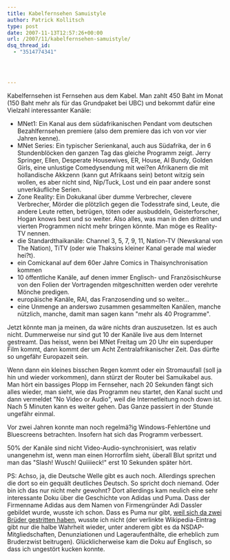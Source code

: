 ```yaml
---
title: Kabelfernsehen Samuistyle
author: Patrick Kollitsch
type: post
date: 2007-11-13T12:57:26+00:00
url: /2007/11/kabelfernsehen-samuistyle/
dsq_thread_id:
  - "3514774341"




---
```

Kabelfernsehen ist Fernsehen aus dem Kabel. Man zahlt 450 Baht im Monat (150 Baht mehr als für das Grundpaket bei <span class="caps">UBC</span>) und bekommt dafür eine Vielzahl interessanter Kanäle:

  * MNet1: Ein Kanal aus dem südafrikanischen Pendant vom deutschen Bezahlfernsehen premiere (also dem premiere das ich von vor vier Jahren kenne).
  * MNet Series: Ein typischer Serienkanal, auch aus Südafrika, der in 6 Stundenblöcken den ganzen Tag das gleiche Programm zeigt. Jerry Springer, Ellen, Desperate Housewives, ER, House, Al Bundy, Golden Girls, eine unlustige Comedysendung mit wei?en Afrikanern die mit hollandische Akkzenn (kann gut Afrikaans sein) betont witzig sein wollen, es aber nicht sind, Nip/Tuck, Lost und ein paar andere sonst unverkäufliche Serien.
  * Zone Reality: Ein Dokukanal über dumme Verbrecher, clevere Verbrecher, Mörder die plötzlich gegen die Todesstrafe sind, Leute, die andere Leute retten, betrügen, töten oder ausbuddeln, Geisterforscher, Hogan knows best und so weiter. Also alles, was man in den dritten und vierten Programmen nicht mehr bringen könnte. Man möge es Reality-TV nennen.
  * die Standardthaikanäle: Channel 3, 5, 7, 9, 11, Nation-TV (Newskanal von The Nation), TiTV (oder wie Thaksins kleiner Kanal gerade mal wieder hei?t).
  * ein Comickanal auf dem 60er Jahre Comics in Thaisynchronisation kommen
  * 10 öffentliche Kanäle, auf denen immer Englisch- und Französischkurse von den Folien der Vortragenden mitgeschnitten werden oder verehrte Mönche predigen.
  * europäische Kanäle, <span class="caps">RAI</span>, das Franzosending und so weiter...
  * eine Unmenge an anderswo zusammen gesammelten Kanälen, manche nützlich, manche, damit man sagen kann "mehr als 40 Programme".

Jetzt könnte man ja meinen, da wäre nichts dran auszusetzen. Ist es auch nicht. Dummerweise nur sind gut 10 der Kanäle live aus dem Internet gestreamt. Das heisst, wenn bei MNet Freitag um 20 Uhr ein superduper Film kommt, dann kommt der um Acht Zentralafrikanischer Zeit. Das dürfte so ungefähr Europazeit sein. 

Wenn dann ein kleines bisschen Regen kommt oder ein Stromausfall (soll ja hin und wieder vorkommen), dann stürzt der Router bei Samuikabel aus. Man hört ein bassiges Plopp im Fernseher, nach 20 Sekunden fängt sich alles wieder, man sieht, wie das Programm neu startet, den Kanal sucht und dann vermeldet "No Video or Audio", weil die Internetleitung noch down ist. Nach 5 Minuten kann es weiter gehen. Das Ganze passiert in der Stunde ungefähr einmal.

Vor zwei Jahren konnte man noch regelmä?ig Windows-Fehlertöne und Bluescreens betrachten. Insofern hat sich das Programm verbessert.

50% der Kanäle sind nicht Video-Audio-synchronisiert, was relativ unangenehm ist, wenn man einen Horrorfilm sieht, überall Blut spritzt und man das "Slash! Wusch! Quiiiieck!" erst 10 Sekunden später hört.

PS: Achso, ja, die Deutsche Welle gibt es auch noch. Allerdings sprechen die dort so ein gequält deutliches Deutsch. So spricht doch niemand. Oder bin ich das nur nicht mehr gewohnt? Dort allerdings kam neulich eine sehr interessante Doku über die Geschichte von Adidas und Puma. Dass der Firmenname Adidas aus dem Namen von Firmengründer Adi Dassler gebildet wurde, wusste ich schon. Dass es Puma nur gibt, [weil sich da zwei Brüder gestritten haben][1], wusste ich nicht (der verlinkte Wikipedia-Eintrag gibt nur die halbe Wahrheit wieder, unter anderem gibt es da <span class="caps">NSDAP</span>-Mitgliedschaften, Denunziationen und Lageraufenthälte, die erheblich zum Bruderzwist beitrugen). Glücklicherweise kam die Doku auf Englisch, so dass ich ungestört kucken konnte.

 [1]: http://de.wikipedia.org/wiki/Adidas#Geschichte